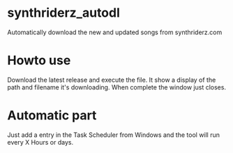 # synthriderz_autodl
Automatically download the new and updated songs from synthriderz.com

# Howto use
Download the latest release and execute the file. It show a display of the path and filename it's downloading. When complete the window just closes.


# Automatic part

Just add a entry in the Task Scheduler from Windows and the tool will run every X Hours or days.